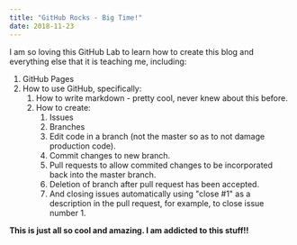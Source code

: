 ```yaml
---
title: "GitHub Rocks - Big Time!"
date: 2018-11-23
---
```

I am so loving this GitHub Lab to learn how to create this blog and everything else that it is teaching me, including:
1. GitHub Pages
2. How to use GitHub, specifically:
   1. How to write markdown - pretty cool, never knew about this before.
   2. How to create:
      1. Issues
      2. Branches
      3. Edit code in a branch (not the master so as to not damage production code).
      4. Commit changes to new branch.
      4. Pull requests to allow commited changes to be incorporated back into the master branch.
      5. Deletion of branch after pull request has been accepted.
      6. And closing issues automatically using "close #1" as a description in the pull request, for example, to close issue number 1.


**This is just all so cool and amazing. I am addicted to this stuff!!**  
